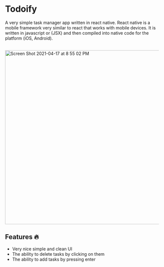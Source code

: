 # Todoify
A very simple task manager app written in react native.
React native is a mobile framework very similar to react that works with mobile devices. It is written in javascript or (JSX) and then compiled into native code for the platform (iOS, Android).

<br />
<img width="568" alt="Screen Shot 2021-04-17 at 8 55 02 PM" src="https://user-images.githubusercontent.com/74139069/115125316-31eb3480-9fbf-11eb-9f47-b6855f0e0a5b.png">



## Features 🔥
- Very nice simple and clean UI
- The ability to delete tasks by clicking on them
- The ability to add tasks by pressing enter


